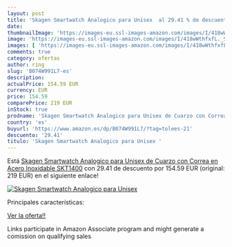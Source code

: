 ```yaml
---
layout: post
title: 'Skagen Smartwatch Analogico para Unisex  al 29.41 % de descuento'
date: 
thumbnailImage: 'https://images-eu.ssl-images-amazon.com/images/I/418wWthfxfL._SL200_.jpg'
image: 'https://images-eu.ssl-images-amazon.com/images/I/418wWthfxfL._SL200_.jpg'
images: [ 'https://images-eu.ssl-images-amazon.com/images/I/418wWthfxfL._SL200_.jpg' ]
comments: true
category: ofertas
author: ring
slug: 'B074W991L7-es'
description:
actualPrice: 154.59 EUR
currency: EUR
price: 154.59
comparePrice: 219 EUR
inStock: true
prodname: 'Skagen Smartwatch Analogico para Unisex de Cuarzo con Correa en Acero Inoxidable SKT1400'
country: 'es'
buyurl: 'https://www.amazon.es/dp/B074W991L7/?tag=tolees-21'
descuento: '29.41'
titulo: 'Skagen Smartwatch Analogico para Unisex '
---
```


Está [Skagen Smartwatch Analogico para Unisex de Cuarzo con Correa en Acero Inoxidable SKT1400](https://www.amazon.es/dp/B074W991L7/?tag=tolees-21) con 29.41 de descuento por 154.59 EUR (original: 219 EUR) en el siguiente enlace!

[![Skagen Smartwatch Analogico para Unisex ](https://images-eu.ssl-images-amazon.com/images/I/418wWthfxfL._SL200_.jpg)](https://www.amazon.es/dp/B074W991L7/?tag=tolees-21)

Principales características:


[Ver la oferta!!](https://www.amazon.es/dp/B074W991L7/?tag=tolees-21)

Links participate in Amazon Associate program and might generate a comission on qualifying sales


